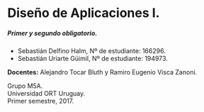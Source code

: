 ﻿# Diseño de Aplicaciones I.

##### Primer y segundo obligatorio.

- Sebastián Delfino Halm, Nº de estudiante: 166296.
- Sebastián Uriarte Güimil, Nº de estudiante: 194973.

**Docentes:** Alejandro Tocar Bluth y Ramiro Eugenio Visca Zanoni.

Grupo M5A.<br/>
Universidad ORT Uruguay.<br/>
Primer semestre, 2017.